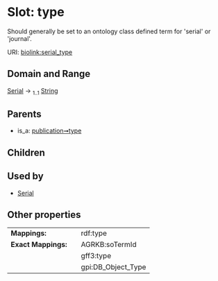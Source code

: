 
# Slot: type


Should generally be set to an ontology class defined term for 'serial' or 'journal'.

URI: [biolink:serial_type](https://w3id.org/biolink/vocab/serial_type)


## Domain and Range

[Serial](Serial.md) &#8594;  <sub>1..1</sub> [String](types/String.md)

## Parents

 *  is_a: [publication➞type](publication_type.md)

## Children


## Used by

 * [Serial](Serial.md)

## Other properties

|  |  |  |
| --- | --- | --- |
| **Mappings:** | | rdf:type |
| **Exact Mappings:** | | AGRKB:soTermId |
|  | | gff3:type |
|  | | gpi:DB_Object_Type |

